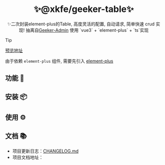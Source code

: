 <h1 align="center">✨@xkfe/geeker-table✨</h1>

<p align="center">✨二次封装element-plus的Table, 高度灵活的配置, 自动请求, 简单快速 crud 实现! 抽离自<a href="https://admin.spicyboy.cn/#/home/index" alt="Geeker-Admin">Geeker-Admin</a>  使用 `vue3` + `element-plus` + `ts`实现</p>

> [!TIP]
>
> [预览地址]()
>
> 由于依赖 `element-plus` 组件, 需要先引入 [element-plus](https://element-plus.org/zh-CN/guide/quickstart.html)



## 功能 🔨



## 安装 📦



## 使用 ⚙️



## 文档 📚

- 项目更新日志：[CHANGELOG.md]()
- 项目文档地址：[]()
